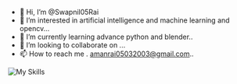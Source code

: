 - 👋 Hi, I’m @Swapnil05Rai
- 👀 I’m interested in artificial intelligence and machine learning and opencv...
- 🌱 I’m currently learning advance python and blender..
- 💞️ I’m looking to collaborate on ...
- 📫 How to reach me . amanrai05032003@gmail.com..

<!---
Swapnil05Rai/Swapnil05Rai is a ✨ special ✨ repository because its `README.md` (this file) appears on your GitHub profile.
You can click the Preview link to take a look at your changes.
--->

![My Skills](https://skillicons.dev/icons?i=py,git,github,discord,blender)
